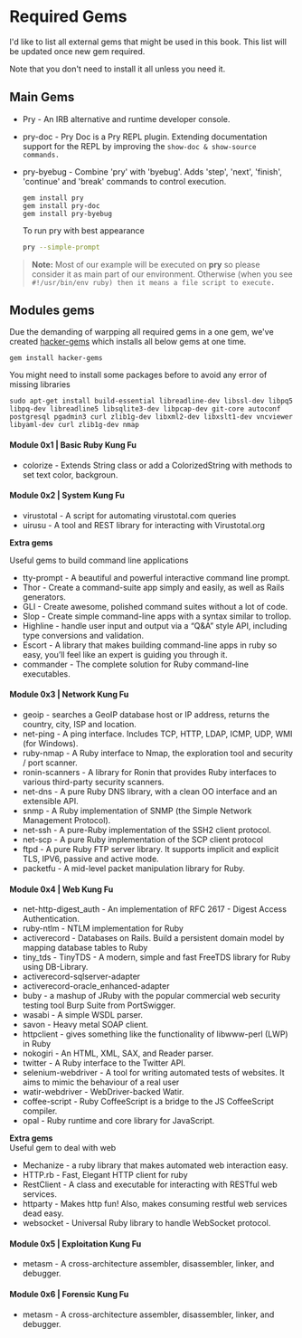 # Required Gems

I'd like to list all external gems that might be used in this book. This list will be updated once new gem required.

Note that you don't need to install it all unless you need it.

## Main Gems

* Pry - An IRB alternative and runtime developer console.
* pry-doc - Pry Doc is a Pry REPL plugin. Extending documentation support for the REPL by improving the `show-doc & show-source commands.`
* pry-byebug - Combine 'pry' with 'byebug'. Adds 'step', 'next', 'finish', 'continue' and 'break' commands to control execution.

  ```
  gem install pry
  gem install pry-doc
  gem install pry-byebug
  ```

  To run pry with best appearance
  ```bash
  pry --simple-prompt
  ```


> **Note:** Most of our example will be executed on **pry** so please consider it as main part of our environment. Otherwise (when you see `#!/usr/bin/env ruby) then it means a file script to execute.`

## Modules gems

Due the demanding of warpping all required gems in a one gem, we've created [hacker-gems](https://rubygems.org/gems/hacker-gems) which installs all below gems at one time.

```
gem install hacker-gems
```

You might need to install some packages before to avoid any error of missing libraries 

```
sudo apt-get install build-essential libreadline-dev libssl-dev libpq5 libpq-dev libreadline5 libsqlite3-dev libpcap-dev git-core autoconf postgresql pgadmin3 curl zlib1g-dev libxml2-dev libxslt1-dev vncviewer libyaml-dev curl zlib1g-dev nmap
```

#### Module 0x1 | Basic Ruby Kung Fu

* colorize - Extends String class or add a ColorizedString with methods to set text color, backgroun.

#### Module 0x2 | System Kung Fu

* virustotal - A script for automating virustotal.com queries
* uirusu - A tool and REST library for interacting with Virustotal.org

**Extra gems**

Useful gems to build command line applications

* tty-prompt - A beautiful and powerful interactive command line prompt.
* Thor - Create a command-suite app simply and easily, as well as Rails generators.
* GLI - Create awesome, polished command suites without a lot of code.
* Slop - Create simple command-line apps with a syntax similar to trollop.
* Highline - handle user input and output via a “Q&A” style API, including type conversions and validation.
* Escort - A library that makes building command-line apps in ruby so easy, you’ll feel like an expert is guiding you through it.
* commander - The complete solution for Ruby command-line executables.

#### Module 0x3 | Network Kung Fu

* geoip - searches a GeoIP database host or IP address, returns the country, city, ISP and location.
* net-ping - A ping interface. Includes TCP, HTTP, LDAP, ICMP, UDP, WMI (for Windows).
* ruby-nmap - A Ruby interface to Nmap, the exploration tool and security / port scanner.
* ronin-scanners - A library for Ronin that provides Ruby interfaces to various third-party security scanners.
* net-dns - A pure Ruby DNS library, with a clean OO interface and an extensible API.
* snmp - A Ruby implementation of SNMP (the Simple Network Management Protocol).
* net-ssh - A pure-Ruby implementation of the SSH2 client protocol.
* net-scp - A pure Ruby implementation of the SCP client protocol
* ftpd - A pure Ruby FTP server library. It supports implicit and explicit TLS, IPV6, passive and active mode.
* packetfu - A mid-level packet manipulation library for Ruby.

#### Module 0x4 | Web Kung Fu

* net-http-digest\_auth - An implementation of RFC 2617 - Digest Access Authentication.
* ruby-ntlm - NTLM implementation for Ruby
* activerecord - Databases on Rails. Build a persistent domain model by mapping database tables to Ruby
* tiny\_tds - TinyTDS - A modern, simple and fast FreeTDS library for Ruby using DB-Library.
* activerecord-sqlserver-adapter
* activerecord-oracle\_enhanced-adapter
* buby - a mashup of JRuby with the popular commercial web security testing tool Burp Suite from PortSwigger.
* wasabi - A simple WSDL parser.
* savon - Heavy metal SOAP client.
* httpclient - gives something like the functionality of libwww-perl \(LWP\) in Ruby
* nokogiri -  An HTML, XML, SAX, and Reader parser.
* twitter - A Ruby interface to the Twitter API.
* selenium-webdriver - A tool for writing automated tests of websites. It aims to mimic the behaviour of a real user
* watir-webdriver - WebDriver-backed Watir.
* coffee-script - Ruby CoffeeScript is a bridge to the JS CoffeeScript compiler.
* opal - Ruby runtime and core library for JavaScript.

**Extra gems**  
Useful gem to deal with web

* Mechanize - a ruby library that makes automated web interaction easy.
* HTTP.rb - Fast, Elegant HTTP client for ruby
* RestClient - A class and executable for interacting with RESTful web services.
* httparty - Makes http fun! Also, makes consuming restful web services dead easy.
* websocket - Universal Ruby library to handle WebSocket protocol.

#### Module 0x5 | Exploitation Kung Fu

* metasm - A cross-architecture assembler, disassembler, linker, and debugger.

#### Module 0x6 | Forensic Kung Fu

* metasm - A cross-architecture assembler, disassembler, linker, and debugger.



